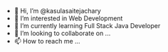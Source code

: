 - 👋 Hi, I’m @kasulasaitejachary
- 👀 I’m interested in Web Development
- 🌱 I’m currently learning Full Stack Java Developer
- 💞️ I’m looking to collaborate on ...
- 📫 How to reach me ...

<!---
kasulasaitejachary/kasulasaitejachary is a ✨ special ✨ repository because its `README.md` (this file) appears on your GitHub profile.
You can click the Preview link to take a look at your changes.
--->
